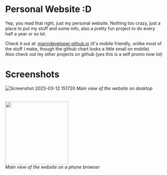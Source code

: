 # Personal Website :D
Yep, you read that right, just my personal website. Nothing too crazy, just a place to put my stuff and some info, also a pretty fun project to do every half a year or so lol. <br/> 

Check it out at: [marindeveloper.github.io](https://marindeveloper.github.io/) (it's mobile friendly, unlike most of the stuff I make, though the github chart looks a little small on mobile) <br/>
Also check out my other projects on github (yes this is a self promo now lol)

# Screenshots
![Screenshot 2025-03-12 151720](https://github.com/user-attachments/assets/c5dee2bf-1ea7-4e79-85d2-4736be92d7e7)
*Main view of the website on desktop*
<br />
<br />
<br />
<img src="https://github.com/user-attachments/assets/78519d09-72b4-4681-87c4-656c323d7685" width="200"/>
<br />
*Main view of the website on a phone browser*


